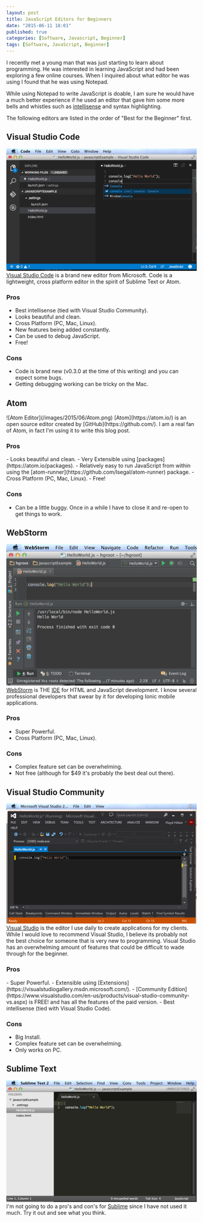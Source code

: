 ```yaml
---
layout: post
title: JavaScript Editors for Beginners
date: "2015-06-11 18:01"
published: true
categories: [Software, Javascript, Beginner]
tags: [Software, JavaScript, Beginner]
---
```


I recently met a young man that was just starting to learn about programming. He was interested in learning JavaScript and had been exploring a few online courses.  When I inquired about what editor he was using I found that he was using Notepad.  
<!--more-->

While using Notepad to write JavaScript is doable, I am sure he would have a much better experience if he used an editor that gave him some more bells and whistles such as [intellisense](http://en.wikipedia.org/wiki/Intelligent_code_completion) and syntax highlighting.

The following editors are listed in the order of "Best for the Beginner" first.

<h2>Visual Studio Code</h2>

![](/images/2015/06/VisualStudioCode.png)
[Visual Studio Code](https://code.visualstudio.com/) is a brand new editor from Microsoft.  Code is a lightweight, cross platform editor in the spirit of Sublime Text or Atom.


<h3>Pros</h3>

- Best intellisense (tied with Visual Studio Community).
- Looks beautiful and clean.
- Cross Platform (PC, Mac, Linux).
- New features being added constantly.
- Can be used to debug JavaScript.
- Free!

<h3>Cons</h3>

- Code is brand new (v0.3.0 at the time of this writing) and you can expect some bugs.
- Getting debugging working can be tricky on the Mac.

<h2>Atom</h2>
![Atom Editor](/images/2015/06/Atom.png)
[Atom](https://atom.io/) is an open source editor created by [GitHub](https://github.com/).
I am a real fan of Atom, in fact I'm using it to write this blog post.

<h3>Pros</h3>
- Looks beautiful and clean.
- Very Extensible using [packages](https://atom.io/packages).
- Relatively easy to run JavaScript from within using the [atom-runner](https://github.com/lsegal/atom-runner) package.
- Cross Platform (PC, Mac, Linux).
- Free!

<h3>Cons</h3>

- Can be a little buggy.  Once in a while I have to close it and re-open to get things to work.

<h2>WebStorm</h2>

![Webstorm Editor](/images/2015/06/WebStorm.png)
[WebStorm](https://www.jetbrains.com/webstorm/) is THE [IDE](http://en.wikipedia.org/wiki/Integrated_development_environment) for HTML and JavaScript development.  I know several professional developers that swear by it for developing Ionic mobile applications.

<h3>Pros</h3>

- Super Powerful.
- Cross Platform (PC, Mac, Linux).

<h3>Cons</h3>

- Complex feature set can be overwhelming.
- Not free (although for $49 it's probably the best deal out there).

<h2>Visual Studio Community</h2>

![Visual Studio Community](/images/2015/06/VisualStudio.png)
[Visual Studio](https://www.visualstudio.com/en-us/products/visual-studio-community-vs.aspx) is the editor I use daily to create applications for my clients. While I would love to recommend Visual Studio, I believe its probably not the best choice for someone that is very new to programming.  Visual Studio has an overwhelming amount of features that could be difficult to wade through for the beginner.

<h3>Pros</h3>
- Super Powerful.
- Extensible using [Extensions](https://visualstudiogallery.msdn.microsoft.com/).
- [Community Edition](https://www.visualstudio.com/en-us/products/visual-studio-community-vs.aspx) is FREE! and has all the features of the paid version.
- Best intellisense (tied with Visual Studio Code).

<h3>Cons</h3>

- Big Install.
- Complex feature set can be overwhelming.
- Only works on PC.

<h2>Sublime Text</h2>

![Sublime Text](/images/2015/06/Sublime.png)
I'm not going to do a pro's and con's for [Sublime](http://www.sublimetext.com/) since I have not used it much. Try it out and see what you think.
